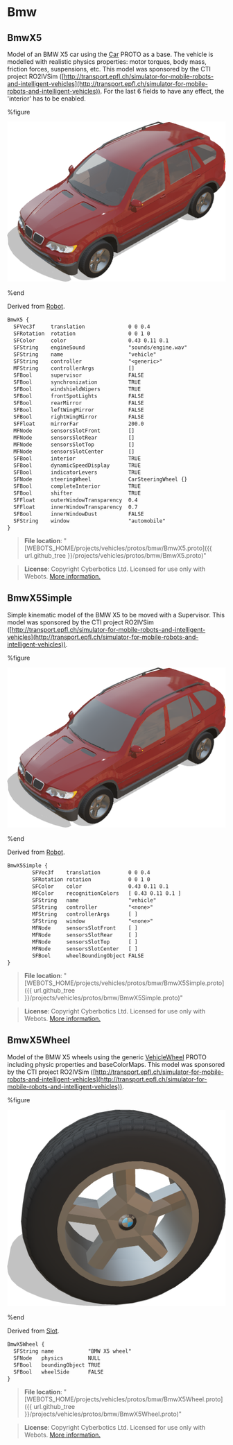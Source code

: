 # Bmw

## BmwX5

Model of an BMW X5 car using the [Car](car.md) PROTO as a base.
The vehicle is modelled with realistic physics properties: motor torques, body mass, friction forces, suspensions, etc.
This model was sponsored by the CTI project RO2IVSim ([http://transport.epfl.ch/simulator-for-mobile-robots-and-intelligent-vehicles](http://transport.epfl.ch/simulator-for-mobile-robots-and-intelligent-vehicles)).
For the last 6 fields to have any effect, the 'interior' has to be enabled.

%figure

![BmwX5](images/bmw/BmwX5.png)

%end

Derived from [Robot](../reference/robot.md).

```
BmwX5 {
  SFVec3f     translation              0 0 0.4
  SFRotation  rotation                 0 0 1 0
  SFColor     color                    0.43 0.11 0.1
  SFString    engineSound              "sounds/engine.wav"
  SFString    name                     "vehicle"
  SFString    controller               "<generic>"
  MFString    controllerArgs           []
  SFBool      supervisor               FALSE
  SFBool      synchronization          TRUE
  SFBool      windshieldWipers         TRUE
  SFBool      frontSpotLights          FALSE
  SFBool      rearMirror               FALSE
  SFBool      leftWingMirror           FALSE
  SFBool      rightWingMirror          FALSE
  SFFloat     mirrorFar                200.0
  MFNode      sensorsSlotFront         []
  MFNode      sensorsSlotRear          []
  MFNode      sensorsSlotTop           []
  MFNode      sensorsSlotCenter        []
  SFBool      interior                 TRUE
  SFBool      dynamicSpeedDisplay      TRUE
  SFBool      indicatorLevers          TRUE
  SFNode      steeringWheel            CarSteeringWheel {}
  SFBool      completeInterior         TRUE
  SFBool      shifter                  TRUE
  SFFloat     outerWindowTransparency  0.4
  SFFloat     innerWindowTransparency  0.7
  SFBool      innerWindowDust          FALSE
  SFString    window                   "automobile"
}
```

> **File location**: "[WEBOTS\_HOME/projects/vehicles/protos/bmw/BmwX5.proto]({{ url.github_tree }}/projects/vehicles/protos/bmw/BmwX5.proto)"

> **License**: Copyright Cyberbotics Ltd. Licensed for use only with Webots.
[More information.](https://cyberbotics.com/webots_assets_license)

## BmwX5Simple

Simple kinematic model of the BMW X5 to be moved with a Supervisor.
This model was sponsored by the CTI project RO2IVSim ([http://transport.epfl.ch/simulator-for-mobile-robots-and-intelligent-vehicles](http://transport.epfl.ch/simulator-for-mobile-robots-and-intelligent-vehicles)).

%figure

![BmwX5Simple](images/bmw/BmwX5Simple.png)

%end

Derived from [Robot](../reference/robot.md).

```
BmwX5Simple {
        SFVec3f    translation         0 0 0.4
        SFRotation rotation            0 0 1 0
        SFColor    color               0.43 0.11 0.1
        MFColor    recognitionColors   [ 0.43 0.11 0.1 ]
        SFString   name                "vehicle"
        SFString   controller          "<none>"
        MFString   controllerArgs      [ ]
        SFString   window              "<none>"
        MFNode     sensorsSlotFront    [ ]
        MFNode     sensorsSlotRear     [ ]
        MFNode     sensorsSlotTop      [ ]
        MFNode     sensorsSlotCenter   [ ]
        SFBool     wheelBoundingObject FALSE
}
```

> **File location**: "[WEBOTS\_HOME/projects/vehicles/protos/bmw/BmwX5Simple.proto]({{ url.github_tree }}/projects/vehicles/protos/bmw/BmwX5Simple.proto)"

> **License**: Copyright Cyberbotics Ltd. Licensed for use only with Webots.
[More information.](https://cyberbotics.com/webots_assets_license)

## BmwX5Wheel

Model of the BMW X5 wheels using the generic [VehicleWheel](vehiclewheel.md) PROTO
including physic properties and baseColorMaps.
This model was sponsored by the CTI project RO2IVSim ([http://transport.epfl.ch/simulator-for-mobile-robots-and-intelligent-vehicles](http://transport.epfl.ch/simulator-for-mobile-robots-and-intelligent-vehicles)).

%figure

![BmwX5Wheel](images/bmw/BmwX5Wheel.png)

%end

Derived from [Slot](../reference/slot.md).

```
BmwX5Wheel {
  SFString name           "BMW X5 wheel"
  SFNode   physics        NULL
  SFBool   boundingObject TRUE
  SFBool   wheelSide      FALSE
}
```

> **File location**: "[WEBOTS\_HOME/projects/vehicles/protos/bmw/BmwX5Wheel.proto]({{ url.github_tree }}/projects/vehicles/protos/bmw/BmwX5Wheel.proto)"

> **License**: Copyright Cyberbotics Ltd. Licensed for use only with Webots.
[More information.](https://cyberbotics.com/webots_assets_license)

